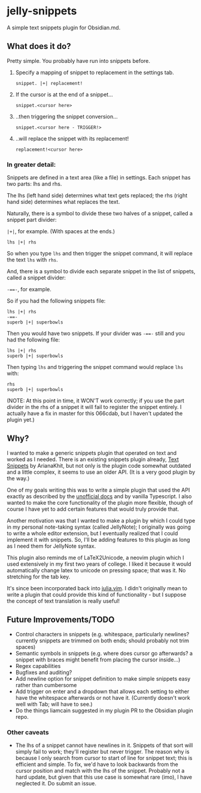 # jelly-snippets
A simple text snippets plugin for Obsidian.md.


## What does it do?

Pretty simple. You probably have run into snippets before.

1. Specify a mapping of snippet to replacement in the settings tab.
	
	`snippet. |+| replacement!`
	
2. If the cursor is at the end of a snippet...
	
	`snippet.<cursor here>`
	
3. ..then triggering the snippet conversion...
	
	`snippet.<cursor here - TRIGGER!>`
	
4. ..will replace the snippet with its replacement!
	
	`replacement!<cursor here>`
	
### In greater detail:

Snippets are defined in a text area (like a file) in settings. Each snippet has two parts: lhs and rhs.

The lhs (left hand side) determines what text gets replaced; the rhs (right hand side) determines what replaces the text.

Naturally, there is a symbol to divide these two halves of a snippet, called a snippet part divider:

` |+| `, for example. (With spaces at the ends.)

	lhs |+| rhs
	
So when you type `lhs` and then trigger the snippet command, it will replace the text `lhs` with `rhs`.
	
And, there is a symbol to divide each separate snippet in the list of snippets, called a snippet divider:

`-==-`, for example.

So if you had the following snippets file:

```
lhs |+| rhs
-==-
superb |+| superbowls
```

Then you would have two snippets. If your divider was `-==-` still and you had the following file:

```
lhs |+| rhs
superb |+| superbowls
```

Then typing `lhs` and triggering the snippet command would replace `lhs` with:

```
rhs
superb |+| superbowls
```

(NOTE: At this point in time, it WON'T work correctly; if you use the part divider in the rhs of a snippet it will fail to register the snippet entirely. I actually have a fix in master for this 066cdab, but I haven't updated the plugin yet.)
	
## Why?

I wanted to make a generic snippets plugin that operated on text and worked as I needed. There is an existing snippets plugin already, [Text Snippets](https://github.com/ArianaKhit/text-snippets-obsidian) by ArianaKhit, but not only is the plugin code somewhat outdated and a little complex, it seems to use an older API. (It is a very good plugin by the way.)

One of my goals writing this was to write a simple plugin that used the API exactly as described by the [unofficial docs](https://marcus.se.net/obsidian-plugin-docs/) and by vanilla Typescript. I also wanted to make the core functionality of the plugin more flexible, though of course I have yet to add certain features that would truly provide that.

Another motivation was that I wanted to make a plugin by which I could type in my personal note-taking syntax (called JellyNote); I originally was going to write a whole editor extension, but I eventually realized that I could implement it with snippets. So, I'll be adding features to this plugin as long as I need them for JellyNote syntax.

This plugin also reminds me of LaTeX2Unicode, a neovim plugin which I used extensively in my first two years of college. I liked it because it would automatically change latex to unicode on pressing space; that was it. No stretching for the tab key. 

It's since been incorporated back into [julia.vim](https://github.com/JuliaEditorSupport/julia-vim). I didn't originally mean to write a plugin that could provide this kind of functionality - but I suppose the concept of text translation is really useful!

## Future Improvements/TODO

- Control characters in snippets (e.g. whitespace, particularly newlines? currently snippets are trimmed on both ends; should probably not trim spaces)
- Semantic symbols in snippets (e.g. where does cursor go afterwards? a snippet with braces might benefit from placing the cursor inside...)
- Regex capabilities
- Bugfixes and auditing?
- Add newline option for snippet definition to make simple snippets easy rather than cumbersome
- Add trigger on enter and a dropdown that allows each setting to either have the whitespace afterwards or not have it. (Currently doesn't work well with Tab; will have to see.)
- Do the things liamcain suggested in my plugin PR to the Obsidian plugin repo.

### Other caveats

- The lhs of a snippet cannot have newlines in it. Snippets of that sort will simply fail to work; they'll register but never trigger. The reason why is because I only search from cursor to start of line for snippet text; this is efficient and simple. To fix, we'd have to look backwards from the cursor position and match with the lhs of the snippet. Probably not a hard update, but given that this use case is somewhat rare (imo), I have neglected it. Do submit an issue.
